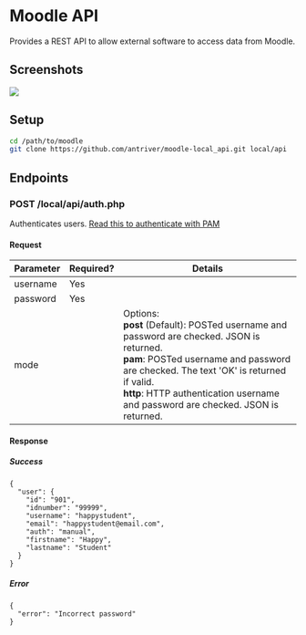 # Moodle API
Provides a REST API to allow external software to access data from Moodle.

## Screenshots
![](https://www.classroomtechtools.com/assets/img/moodle-plugin-screenshots/local_api/1.png)

## Setup
```bash
cd /path/to/moodle
git clone https://github.com/antriver/moodle-local_api.git local/api
```

## Endpoints

### POST /local/api/auth.php

Authenticates users. [Read this to authenticate with PAM](docs/PAM.md)

#### Request

| Parameter | Required? | Details                                                                                                                                                                                                                                                         |
|-----------|-----------|-----------------------------------------------------------------------------------------------------------------------------------------------------------------------------------------------------------------------------------------------------------------|
| username  | Yes       |                                                                                                                                                                                                                                                                 |
| password  | Yes       |                                                                                                                                                                                                                                                                 |
| mode      |           | Options:<br>**post** (Default): POSTed username and password are checked. JSON is returned.<br>**pam**: POSTed username and password are checked. The text 'OK' is returned if valid.<br>**http**: HTTP authentication username and password are checked. JSON is returned. |

#### Response

##### Success
```
{
  "user": {
    "id": "901",
    "idnumber": "99999",
    "username": "happystudent",
    "email": "happystudent@email.com",
    "auth": "manual",
    "firstname": "Happy",
    "lastname": "Student"
  }
}
```
##### Error
```
{
  "error": "Incorrect password"
}
```
